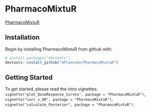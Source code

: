 
<!-- README.md is generated from README.Rmd. Please edit that file -->

# PharmacoMixtuR

[PharmacoMixtuR](https://github.com/mPloenzke/PharmacoMixtuR)

## Installation

Begin by installing PharmacoMixtuR from github with:

``` r
# install.packages("devtools")
devtools::install_github("mPloenzke/PharmacoMixtuR")
```

## Getting Started

To get started, please read the intro vignettes:
`vignette("plot_DoseResponse_Curves", package = "PharmacoMixtuR")`,
`vignette("corr_v_OR", package = "PharmacoMixtuR")`,
`vignette("calculate_Posterior", package = "PharmacoMixtuR")`.
